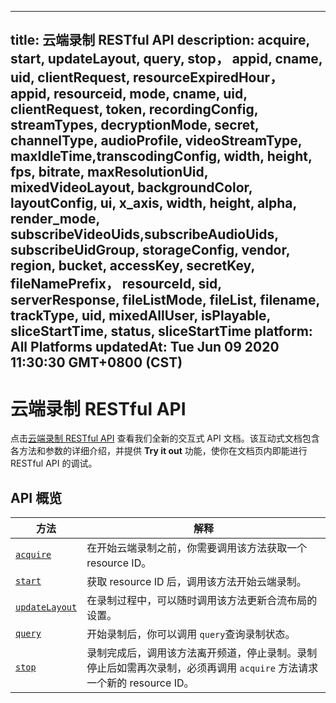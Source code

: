
---
title: 云端录制 RESTful API
description: acquire, start, updateLayout, query, stop， appid, cname, uid, clientRequest, resourceExpiredHour， appid, resourceid, mode, cname, uid, clientRequest, token, recordingConfig, streamTypes, decryptionMode, secret, channelType, audioProfile, videoStreamType, maxIdleTime,transcodingConfig, width, height, fps, bitrate, maxResolutionUid, mixedVideoLayout, backgroundColor, layoutConfig, ui, x_axis, width, height, alpha, render_mode, subscribeVideoUids,subscribeAudioUids, subscribeUidGroup, storageConfig, vendor, region, bucket, accessKey, secretKey, fileNamePrefix， resourceId, sid, serverResponse, fileListMode, fileList, filename, trackType, uid, mixedAllUser, isPlayable, sliceStartTime, status, sliceStartTime 
platform: All Platforms
updatedAt: Tue Jun 09 2020 11:30:30 GMT+0800 (CST)
---
# 云端录制 RESTful API
点击[云端录制 RESTful API](https://docs.agora.io/cn/cloud-recording/restfulapi) 查看我们全新的交互式 API  文档。该互动式文档包含各方法和参数的详细介绍，并提供 **Try it out** 功能，使你在文档页内即能进行 RESTful API 的调试。

## API 概览

| 方法                                                         | 解释                                                         |
| ------------------------------------------------------------ | ------------------------------------------------------------ |
| [`acquire`](https://docs.agora.io/cn/cloud-recording/restfulapi/#/%E4%BA%91%E7%AB%AF%E5%BD%95%E5%88%B6/acquire) | 在开始云端录制之前，你需要调用该方法获取一个 resource ID。   |
| [`start`](https://docs.agora.io/cn/cloud-recording/restfulapi/#/%E4%BA%91%E7%AB%AF%E5%BD%95%E5%88%B6/start) | 获取 resource ID 后，调用该方法开始云端录制。                |
| [`updateLayout`](https://docs.agora.io/cn/cloud-recording/restfulapi/#/%E4%BA%91%E7%AB%AF%E5%BD%95%E5%88%B6/updateLayout) | 在录制过程中，可以随时调用该方法更新合流布局的设置。         |
| [`query`](https://docs.agora.io/cn/cloud-recording/restfulapi/#/%E4%BA%91%E7%AB%AF%E5%BD%95%E5%88%B6/query) | 开始录制后，你可以调用 `query`查询录制状态。                  |
| [`stop`](https://docs.agora.io/cn/cloud-recording/restfulapi/#/%E4%BA%91%E7%AB%AF%E5%BD%95%E5%88%B6/stop) | 录制完成后，调用该方法离开频道，停止录制。录制停止后如需再次录制，必须再调用 `acquire` 方法请求一个新的 resource ID。 |




